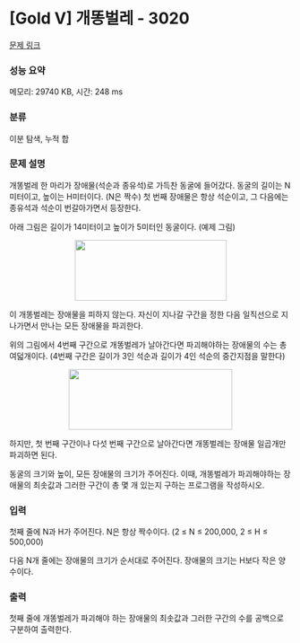 # [Gold V] 개똥벌레 - 3020 

[문제 링크](https://www.acmicpc.net/problem/3020) 

### 성능 요약

메모리: 29740 KB, 시간: 248 ms

### 분류

이분 탐색, 누적 합

### 문제 설명

<p>개똥벌레 한 마리가 장애물(석순과 종유석)로 가득찬 동굴에 들어갔다. 동굴의 길이는 N미터이고, 높이는 H미터이다. (N은 짝수) 첫 번째 장애물은 항상 석순이고, 그 다음에는 종유석과 석순이 번갈아가면서 등장한다.</p>

<p>아래 그림은 길이가 14미터이고 높이가 5미터인 동굴이다. (예제 그림)</p>

<p style="text-align: center;"><img alt="" src="https://upload.acmicpc.net/c6fd496d-ccf5-4f9d-a06e-32b121fc6a82/-/preview/" style="width: 271px; height: 108px;"></p>

<p>이 개똥벌레는 장애물을 피하지 않는다. 자신이 지나갈 구간을 정한 다음 일직선으로 지나가면서 만나는 모든 장애물을 파괴한다.</p>

<p>위의 그림에서 4번째 구간으로 개똥벌레가 날아간다면 파괴해야하는 장애물의 수는 총 여덟개이다. (4번째 구간은 길이가 3인 석순과 길이가 4인 석순의 중간지점을 말한다)</p>

<p style="text-align: center;"><img alt="" src="https://upload.acmicpc.net/bfcbb94f-0e15-4ff9-b2ef-43e07c7ee503/-/preview/" style="width: 292px; height: 108px;"></p>

<p>하지만, 첫 번째 구간이나 다섯 번째 구간으로 날아간다면 개똥벌레는 장애물 일곱개만 파괴하면 된다.</p>

<p>동굴의 크기와 높이, 모든 장애물의 크기가 주어진다. 이때, 개똥벌레가 파괴해야하는 장애물의 최솟값과 그러한 구간이 총 몇 개 있는지 구하는 프로그램을 작성하시오.</p>

### 입력 

 <p>첫째 줄에 N과 H가 주어진다. N은 항상 짝수이다. (2 ≤ N ≤ 200,000, 2 ≤ H ≤ 500,000)</p>

<p>다음 N개 줄에는 장애물의 크기가 순서대로 주어진다. 장애물의 크기는 H보다 작은 양수이다.</p>

### 출력 

 <p>첫째 줄에 개똥벌레가 파괴해야 하는 장애물의 최솟값과 그러한 구간의 수를 공백으로 구분하여 출력한다.</p>


